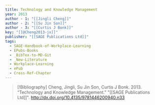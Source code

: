 ```yaml
---
title: Technology and Knowledge Management
year: 2013
author - 1: "[[Jingli Cheng]]"
author - 2: "[[Su Jin Son]]"
author - 3: "[[Curtis J Bonk]]"
key: "[[@Cheng2013-jx]]"
publisher: "[[SAGE Publications Ltd]]"
tags:
  - SAGE-Handbook-of-Workplace-Learning
  - EPubs-Books
  - _BibTex-to-MD-Git
  - _New-Literature
  - Workplace-Learning
  - ePub
  - Cross-Ref-Chapter
---
```


> [!Bibliography]
> Cheng, Jingli, Su Jin Son, Curtis J Bonk. 2013. “Technology and Knowledge Management.” "[[SAGE Publications Ltd]]". http://dx.doi.org/10.4135/9781446200940.n33